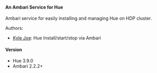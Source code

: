 #### An Ambari Service for Hue
Ambari service for easily installing and managing Hue on HDP cluster.

Authors: 
  - [Kyle Joe](https://github.com/EsharEditor): Hue Install/start/stop via Ambari

#### Version
- Hue 3.9.0
- Ambari 2.2.2+
